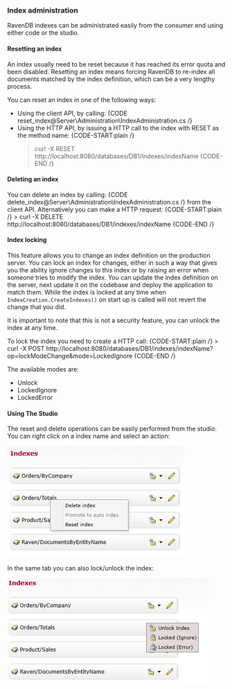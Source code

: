 ### Index administration

RavenDB indexes can be administrated easily from the consumer end using either code or the studio.

#### Resetting an index

An index usually need to be reset because it has reached its error quota and been disabled. Resetting an index means forcing RavenDB to re-index all documents matched by the index definition, which can be a very lengthy process.

You can reset an index in one of the following ways:

* Using the client API, by calling: 
{CODE reset_index@Server\Administration\IndexAdministration.cs /}
* Using the HTTP API, by issuing a HTTP call to the index with RESET as the method name: 
{CODE-START:plain /}
    > curl -X RESET http://localhost:8080/databases/DB1/indexes/indexName
{CODE-END /}

#### Deleting an index

You can delete an index by calling:
{CODE delete_index@Server\Administration\IndexAdministration.cs /}
from the client API. Alternatively you can make a HTTP request:
{CODE-START:plain /}
    > curl -X DELETE http://localhost:8080/databases/DB1/indexes/indexName
{CODE-END /}


#### Index locking

This feature allows you to change an index definition on the production server. You can lock an index for changes, either in such a way that gives you the ability ignore changes to this index
or by raising an error when someone tries to modify the index. You can update the index definition on the server, next update it on the codebase and deploy the application to match them. While the index is locked
at any time when `IndexCreation.CreateIndexes()` on start up is called will not revert the change that you did.

It is important to note that this is not a security feature, you can unlock the index at any time.

To lock the index you need to create a HTTP call:
{CODE-START:plain /}
    > curl -X POST http://localhost:8080/databases/DB1/indexes/indexName?op=lockModeChange&mode=LockedIgnore
{CODE-END /}

The available modes are:

* Unlock
* LockedIgnore
* LockedError

#### Using The Studio

The reset and delete operations can be easily performed from the studio. You can right click on a index name and select an action:

![Figure 1: Reset and delete index options in the studio](images/index-reset-delete-from-ui.png)

In the same tab you can also lock/unlock the index:

![Figure 2: Index lock / unlock](images/index-lock-unlock-ui.png)
